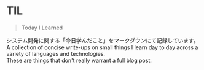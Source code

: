 # TIL
> Today I Learned

システム開発に関する「今日学んだこと」をマークダウンにて記録しています。</br>
A collection of concise write-ups on small things I learn day to day across a variety of languages and technologies.</br>
These are things that don't really warrant a full blog post.
